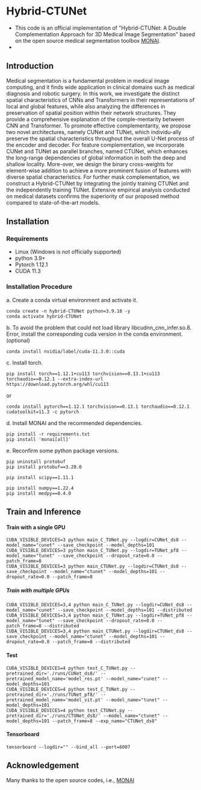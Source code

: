 # Hybrid-CTUNet

- This code is an official implementation of "Hybrid-CTUNet: A Double Complementation Approach for 3D Medical Image Segmentation" based on the open source medical segmentation toolbox [MONAI](https://github.com/Project-MONAI/research-contributions/tree/main).
- 
## Introduction
Medical segmentation is a fundamental problem in medical image computing, and it finds wide application in clinical domains such as medical diagnosis and robotic surgery. In this work, we investigate the distinct spatial characteristics of CNNs and Transformers in their representations of local and global features, while also analyzing the differences in preservation of spatial position within their network structures. They provide a comprehensive explanation of the comple-mentarity between CNN and Transformer. To promote effective complementarity, we propose two novel architectures, namely CUNet and TUNet, which individu-ally preserve the spatial characteristics throughout the overall U-Net process of the encoder and decoder. For feature complementation, we incorporate CUNet and TUNet as parallel branches, named CTUNet, which enhances the long-range dependencies of global information in both the deep and shallow locality. More-over, we design the binary cross-weights for element-wise addition to achieve a more prominent fusion of features with diverse spatial characteristics. For further mask complementation, we construct a Hybrid-CTUNet by integrating the jointly training CTUNet and the independently training TUNet. Extensive empirical analysis conducted on medical datasets confirms the superiority of our proposed method compared to state-of-the-art models.

## Installation 

### Requirements 

- Linux (Windows is not officially supported)
- python 3.9+
- Pytorch 1.12.1
- CUDA 11.3

### Installation Procedure

a. Create a conda virtual environment and activate it.
```shell
conda create -n hybrid-CTUNet python=3.9.18 -y
conda activate hybrid-CTUNet 
```

b. To avoid the problem that could not load library libcudnn_cnn_infer.so.8. Error, install the corresponding cuda version in the conda environment. (optional)
```shell
conda install nvidia/label/cuda-11.3.0::cuda
```

c. Install torch.
```shell
pip install torch==1.12.1+cu113 torchvision==0.13.1+cu113 torchaudio==0.12.1 --extra-index-url https://download.pytorch.org/whl/cu113
```
or
```shell
conda install pytorch==1.12.1 torchvision==0.13.1 torchaudio==0.12.1 cudatoolkit=11.3 -c pytorch
```

d. Install MONAI and the recommended dependencies.
```shell
pip install -r requirements.txt
pip install 'monai[all]'
```

e. Reconfirm some python package versions. 
```shell
pip uninstall protobuf
pip install protobuf==3.20.0

pip install scipy==1.11.1

pip install numpy==1.22.4
pip install medpy==0.4.0 
```

## Train and Inference 

#### Train with a single GPU

```shell
CUDA_VISIBLE_DEVICES=3 python main_C_TUNet.py --logdir=CUNet_ds8 --model_name="cunet" --save_checkpoint --model_depths=101
CUDA_VISIBLE_DEVICES=3 python main_C_TUNet.py --logdir=TUNet_pf8 --model_name="tunet" --save_checkpoint --dropout_rate=0.0 --patch_frame=8
CUDA_VISIBLE_DEVICES=3 python main_CTUNet.py --logdir=CTUNet_ds8 --save_checkpoint --model_name="ctunet" --model_depths=101 --dropout_rate=0.0 --patch_frame=8
```

##### Train with multiple GPUs

```shell
CUDA_VISIBLE_DEVICES=3,4 python main_C_TUNet.py --logdir=CUNet_ds8 --model_name="cunet" --save_checkpoint --model_depths=101 --distributed
CUDA_VISIBLE_DEVICES=3,4 python main_C_TUNet.py --logdir=TUNet_pf8 --model_name="tunet" --save_checkpoint --dropout_rate=0.0 --patch_frame=8 --distributed
CUDA_VISIBLE_DEVICES=3,4 python main_CTUNet.py --logdir=CTUNet_ds8 --save_checkpoint --model_name="ctunet" --model_depths=101 --dropout_rate=0.0 --patch_frame=8 --distributed
```

#### Test

```shell
CUDA_VISIBLE_DEVICES=4 python test_C_TUNet.py --pretrained_dir='./runs/CUNet_ds8/' --pretrained_model_name='model_res.pt' --model_name="cunet" --model_depths=101
CUDA_VISIBLE_DEVICES=4 python test_C_TUNet.py --pretrained_dir='./runs/TUNet_pf8/' --pretrained_model_name='model_vit.pt' --model_name="tunet" --model_depths=101
CUDA_VISIBLE_DEVICES=4 python test_CTUNet.py --pretrained_dir='./runs/CTUNet_ds8/' --model_name="ctunet" --model_depths=101 --patch_frame=8 --exp_name="CTUNet_ds8"
```


#### Tensorboard

```shell
tensorboard --logdir="" --bind_all --port=6007
```

## Acknowledgement
Many thanks to the open source codes, i.e., [MONAI](https://github.com/Project-MONAI/research-contributions)
